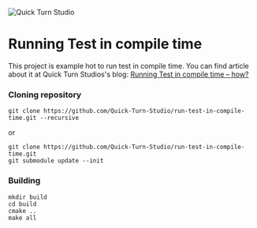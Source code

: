 ![Quick Turn Studio](http://quickturnstudio.com/wp-content/uploads/2020/01/quick-turn-studio-logo@3x.png)

# Running Test in compile time

This project is example hot to run test in compile time. You can find article about it at Quick Turn Studios's blog: [Running Test in compile time – how?](http://quickturnstudio.com/running-test-in-compile-time/)

### Cloning repository

```
git clone https://github.com/Quick-Turn-Studio/run-test-in-compile-time.git --recursive
```

or 

```
git clone https://github.com/Quick-Turn-Studio/run-test-in-compile-time.git
git submodule update --init 
```

### Building

```
mkdir build
cd build
cmake ..
make all
```